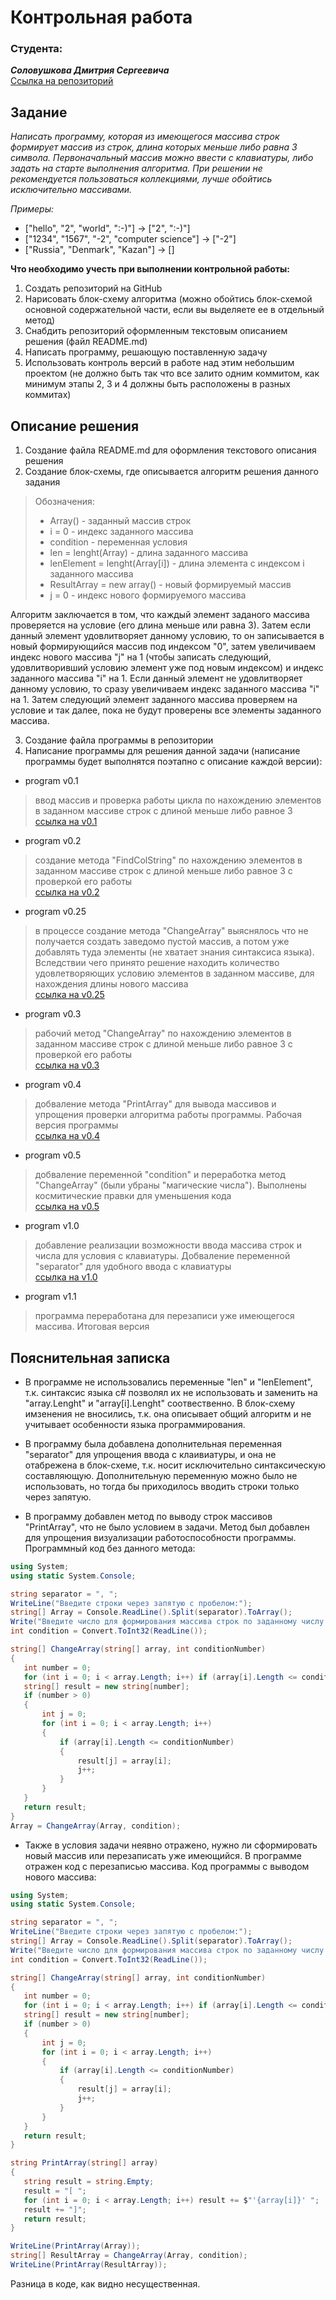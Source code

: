 # **Контрольная работа**
### **Студента:** 
***Соловушкова Дмитрия Сергеевича***  
[Ссылка на репозиторий](https://github.com/SoLoVeYOo/examination)

## **Задание**
*Написать программу, которая из имеющегося массива строк формирует массив из строк, длина которых меньше либо равна 3 символа. Первоначальный массив можно ввести с клавиатуры, либо задать на старте выполнения алгоритма. При решении не рекомендуется пользоваться коллекциями, лучше обойтись исключительно массивами.*

*Примеры:* 
* ["hello", "2", "world", ":-)"] -> ["2", ":-)"]
* ["1234", "1567", "-2", "computer science"] -> ["-2"]
* ["Russia", "Denmark", "Kazan"] -> []

**Что необходимо учесть при выполнении контрольной работы:**

1. Создать репозиторий на GitHub
2. Нарисовать блок-схему алгоритма (можно обойтись блок-схемой основной содержательной части, если вы выделяете ее в отдельный метод)
3. Снабдить репозиторий оформленным текстовым описанием решения (файл README.md)
4. Написать программу, решающую поставленную задачу
5. Использовать контроль версий в работе над этим небольшим проектом (не должно быть так что все залито одним коммитом, как минимум этапы 2, 3 и 4 должны быть расположены в разных коммитах)

## **Описание решения**
1. Создание файла README.md для оформления текстового описания решения
2. Создание блок-схемы, где описывается алгоритм решения данного задания
> Обозначения:
> * Array() - заданный массив строк
> * i = 0 - индекс заданного массива
> * condition - переменная условия
> * len = lenght(Array) - длина заданного массива
> * lenElement = lenght(Array[i]) - длина элемента c индексом i заданного массива
> * ResultArray = new array() - новый формируемый массив
> * j = 0 - индекс нового формируемого массива

Алгоритм заключается в том, что каждый элемент заданого массива проверяется на условие (его длина меньше или равна 3). Затем если данный элемент удовлитворяет данному условию, то он записывается в новый формирующийся массив под индексом "0", затем увеличиваем индекс нового массива "j" на 1 (чтобы записать следующий, удовлитворивший условию элемент уже под новым индексом) и индекс заданного массива "i" на 1. Если данный элемент не удовлитворяет данному условию, то сразу увеличиваем индекс заданного массива "i" на 1. Затем следующий элемент заданного массива проверяем на условие и так далее, пока не будут проверены все элементы заданного массива.

3. Создание файла программы в репозитории
4. Написание программы для решения данной задачи (написание программы будет выполнятся поэтапно с описание каждой версии):
* program v0.1
> ввод массив и проверка работы цикла по нахождению элементов в заданном массиве строк с длиной меньше либо равное 3  
[ссылка на v0.1](https://github.com/SoLoVeYOo/examination/commit/49fd62feed6e659db8620bb83b2730882bc50e0b)

* program v0.2
> создание метода "FindColString" по нахождению элементов в заданном массиве строк с длиной меньше либо равное 3 с проверкой его работы  
[ссылка на v0.2](https://github.com/SoLoVeYOo/examination/commit/5354c0c51915c7d3b21e805f86dc31c805308859)

* program v0.25
> в процессе создание метода "ChangeArray" выяснялось что не получается создать заведомо пустой массив, а потом уже добавлять туда элементы (не хватает знания синтаксиса языка). Вследствии чего принято решение находить количество удовлетворяющих условию элементов в заданном массиве, для нахождения длины нового массива  
[ссылка на v0.25](https://github.com/SoLoVeYOo/examination/commit/f8b496a36e141d5f507b24fca18df96ee995bb91)

* program v0.3
> рабочий метод "ChangeArray" по нахождению элементов в заданном массиве строк с длиной меньше либо равное 3 с проверкой его работы  
[ссылка на v0.3](https://github.com/SoLoVeYOo/examination/commit/a9d8c671d13b94971c34558551b4f9f9fc71f6be)

* program v0.4
> добваление метода "PrintArray" для вывода массивов и упрощения проверки алгоритма работы программы. Рабочая версия программы  
[ссылка на v0.4](https://github.com/SoLoVeYOo/examination/commit/e02cbeeeeb1fcc31903f015b55daa5b18aa6abaf)

* program v0.5
> добваление переменной "condition" и переработка метод "ChangeArray" (были убраны "магические числа"). Выполнены космитические правки для уменьшения кода  
[ссылка на v0.5](https://github.com/SoLoVeYOo/examination/commit/858dfcc572b7d2b7fbea3f77625b11c3eb7d5929)

* program v1.0
> добавление реализации возможности ввода массива строк и числа для условия с клавиатуры. Добваление переменной "separator" для удобного ввода с клавиатуры  
[ссылка на v1.0](https://github.com/SoLoVeYOo/examination/commit/94d01f8eff541a654d8215a6deb3709f9edefa9c)

* program v1.1
> программа переработана для перезаписи уже имеющегося массива. Итоговая версия

## **Пояснительная записка**
* В программе не использовались переменные "len" и "lenElement", т.к. синтаксис языка c# позволял их не использовать и заменить на "array.Lenght" и "array[i].Lenght" соотвественно. В блок-схему имзенения не вносились, т.к. она описывает общий алгоритм и не учитывает особенности языка программирования.

* В программу была добавлена дополнительная переменная "separator" для упрощения ввода с клаивиатуры, и она не отабрежена в блок-схеме, т.к. носит исключительно синтаксическую составляющую. Дополнительную переменную можно было не использовать, но тогда бы приходилось вводить строки только через запятую.

* В программу добавлен метод по выводу строк массивов "PrintArray", что не было условием в задачи. Метод был добавлен для упрощения визуализации работоспособности программы.  
Программный код без данного метода:
 ```csharp
using System;  
using static System.Console;

string separator = ", ";  
WriteLine("Введите строки через запятую c пробелом:");  
string[] Array = Console.ReadLine().Split(separator).ToArray();  
Write("Введите число для формирования массива строк по заданному числу символов: ");  
int condition = Convert.ToInt32(ReadLine());  

string[] ChangeArray(string[] array, int conditionNumber)
{  
    int number = 0;  
    for (int i = 0; i < array.Length; i++) if (array[i].Length <= conditionNumber) number++;  
    string[] result = new string[number];  
    if (number > 0)  
    {  
        int j = 0;  
        for (int i = 0; i < array.Length; i++)  
        {  
            if (array[i].Length <= conditionNumber)  
            {  
                result[j] = array[i];  
                j++;  
            }  
        }  
    }  
    return result;  
}
Array = ChangeArray(Array, condition);
 ```

* Также в условия задачи неявно отражено, нужно ли сформировать новый массив или перезаписать уже имеющийся. В программе отражен код с перезаписью массива. 
Код программы с выводом нового массива:
 ```csharp
using System;
using static System.Console;

string separator = ", ";
WriteLine("Введите строки через запятую c пробелом:");
string[] Array = Console.ReadLine().Split(separator).ToArray();
Write("Введите число для формирования массива строк по заданному числу символов: ");
int condition = Convert.ToInt32(ReadLine());

string[] ChangeArray(string[] array, int conditionNumber)
{
    int number = 0;
    for (int i = 0; i < array.Length; i++) if (array[i].Length <= conditionNumber) number++;
    string[] result = new string[number];
    if (number > 0)
    {
        int j = 0;
        for (int i = 0; i < array.Length; i++)
        {
            if (array[i].Length <= conditionNumber)
            {
                result[j] = array[i];
                j++;
            }
        }
    }
    return result;
}

string PrintArray(string[] array)
{
    string result = string.Empty;
    result = "[ ";
    for (int i = 0; i < array.Length; i++) result += $"'{array[i]}' ";
    result += "]";
    return result;
}

WriteLine(PrintArray(Array));
string[] ResultArray = ChangeArray(Array, condition);
WriteLine(PrintArray(ResultArray));
 ```
Разница в коде, как видно несущественная.
